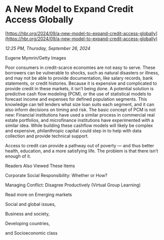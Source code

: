 # A New Model to Expand Credit Access Globally

[https://hbr.org/2024/09/a-new-model-to-expand-credit-access-globally](https://hbr.org/2024/09/a-new-model-to-expand-credit-access-globally)

*12:25 PM, Thursday, September 26, 2024*

Eugene Mymrin/Getty Images

Poor consumers in credit-scarce economies are not easy to serve. These borrowers can be vulnerable to shocks, such as natural disasters or illness, and may not be able to provide documentation, like salary records, bank statements, or credit histories. Because it is expensive and complicated to provide credit in these markets, it isn’t being done. A potential solution is predictive cash flow modeling (PCM), or the use of statistical models to forecast income and expenses for defined population segments. This knowledge can tell lenders what size loan suits each segment, and it can also inform decisions on timing and risk. The basic concept of PCM is not new: Financial institutions have used a similar process in commercial real estate portfolios, and microfinance institutions have experimented with a similar idea. While building these cashflow models will likely be complex and expensive, philanthropic capital could step in to help with data collection and provide technical support.

Access to credit can provide a pathway out of poverty — and thus better health, education, and a more satisfying life. The problem is that there isn’t enough of it.

Readers Also Viewed These Items

Corporate Social Responsibility: Whether or How?

Managing Conflict: Disagree Productively (Virtual Group Learning)

Read more on Emerging markets

Social and global issues,

Business and society,

Developing countries,

and Socioeconomic class

